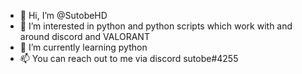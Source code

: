 - 👋 Hi, I’m @SutobeHD
- 👀 I’m interested in python and python scripts which work with and around discord and VALORANT
- 🌱 I’m currently learning python
- 📫 You can reach out to me via discord sutobe#4255

<!---
SutobeHD/SutobeHD is a ✨ special ✨ repository because its `README.md` (this file) appears on your GitHub profile.
You can click the Preview link to take a look at your changes.
--->
